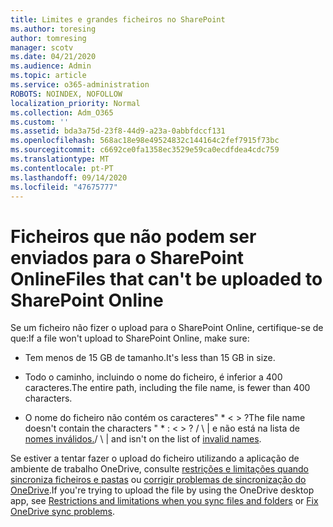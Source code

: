 ```yaml
---
title: Limites e grandes ficheiros no SharePoint
ms.author: toresing
author: tomresing
manager: scotv
ms.date: 04/21/2020
ms.audience: Admin
ms.topic: article
ms.service: o365-administration
ROBOTS: NOINDEX, NOFOLLOW
localization_priority: Normal
ms.collection: Adm_O365
ms.custom: ''
ms.assetid: bda3a75d-23f8-44d9-a23a-0abbfdccf131
ms.openlocfilehash: 568ac18e98e49524832c144164c2fef7915f73bc
ms.sourcegitcommit: c6692ce0fa1358ec3529e59ca0ecdfdea4cdc759
ms.translationtype: MT
ms.contentlocale: pt-PT
ms.lasthandoff: 09/14/2020
ms.locfileid: "47675777"
---
```

# <a name="files-that-cant-be-uploaded-to-sharepoint-online"></a><span data-ttu-id="71b58-102">Ficheiros que não podem ser enviados para o SharePoint Online</span><span class="sxs-lookup"><span data-stu-id="71b58-102">Files that can't be uploaded to SharePoint Online</span></span>

<span data-ttu-id="71b58-103">Se um ficheiro não fizer o upload para o SharePoint Online, certifique-se de que:</span><span class="sxs-lookup"><span data-stu-id="71b58-103">If a file won't upload to SharePoint Online, make sure:</span></span>
  
- <span data-ttu-id="71b58-104">Tem menos de 15 GB de tamanho.</span><span class="sxs-lookup"><span data-stu-id="71b58-104">It's less than 15 GB in size.</span></span>
    
- <span data-ttu-id="71b58-105">Todo o caminho, incluindo o nome do ficheiro, é inferior a 400 caracteres.</span><span class="sxs-lookup"><span data-stu-id="71b58-105">The entire path, including the file name, is fewer than 400 characters.</span></span>
    
- <span data-ttu-id="71b58-106">O nome do ficheiro não contém os caracteres" \* \< \> ?</span><span class="sxs-lookup"><span data-stu-id="71b58-106">The file name doesn't contain the characters " \* : \< \> ?</span></span> <span data-ttu-id="71b58-107">/ \ | e não está na lista de [nomes inválidos.](https://go.microsoft.com/fwlink/?linkid=866430)</span><span class="sxs-lookup"><span data-stu-id="71b58-107">/ \ | and isn't on the list of [invalid names](https://go.microsoft.com/fwlink/?linkid=866430).</span></span>
    
<span data-ttu-id="71b58-108">Se estiver a tentar fazer o upload do ficheiro utilizando a aplicação de ambiente de trabalho OneDrive, consulte [restrições e limitações quando sincroniza ficheiros e pastas](httpsbv://go.microsoft.com/fwlink/p/?LinkID=717734) ou [corrigir problemas de sincronização do OneDrive](https://go.microsoft.com/fwlink/?linkid=866431).</span><span class="sxs-lookup"><span data-stu-id="71b58-108">If you're trying to upload the file by using the OneDrive desktop app, see [Restrictions and limitations when you sync files and folders](httpsbv://go.microsoft.com/fwlink/p/?LinkID=717734) or [Fix OneDrive sync problems](https://go.microsoft.com/fwlink/?linkid=866431).</span></span>
  

